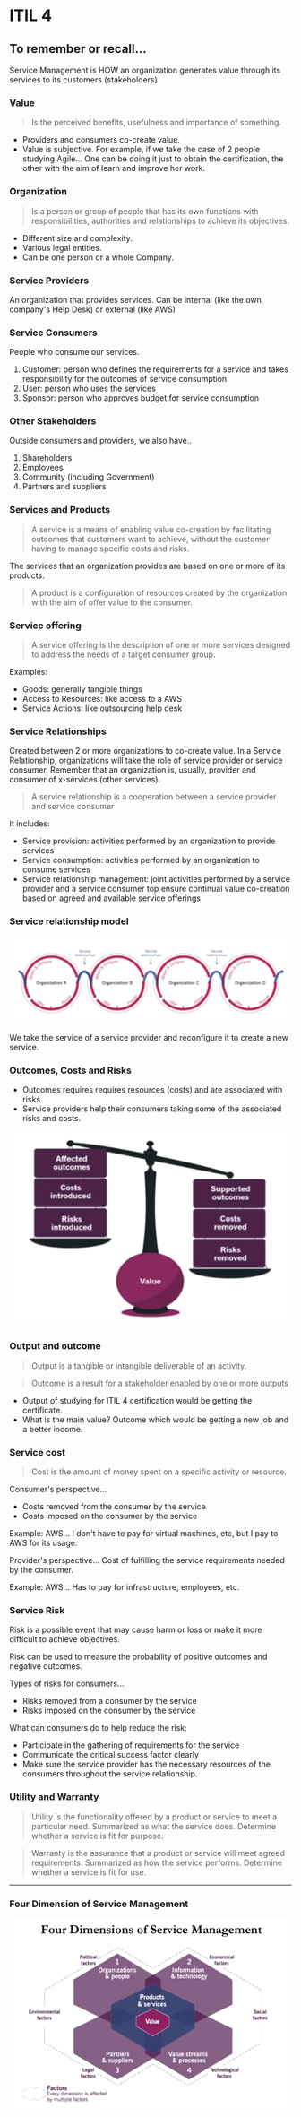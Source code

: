 # ITIL 4


## To remember or recall...

Service Management is HOW an organization generates value through its services to its customers (stakeholders)

### Value
> Is the perceived benefits, usefulness and importance of something.

* Providers and consumers co-create value.
* Value is subjective. For example, if we take the case of 2 people studying Agile... One can be doing it just to obtain the certification, the other with the aim of learn and improve her work.

### Organization
> Is a person or group of people that has its own functions with responsibilities, authorities and relationships to achieve its objectives. 

* Different size and complexity.
* Various legal entities.
* Can be one person or a whole Company.

### Service Providers

An organization that provides services. Can be internal (like the own company's Help Desk) or external (like AWS)

### Service Consumers

People who consume our services.

1. Customer: person who defines the requirements for a service and takes responsibility for the outcomes of service consumption
2. User: person who uses the services
3. Sponsor: person who approves budget for service consumption

### Other Stakeholders
Outside consumers and providers, we also have..

1. Shareholders
2. Employees 
3. Community (including Government)
4. Partners and suppliers

### Services and Products

> A service is a means of enabling value co-creation by facilitating outcomes that customers want to achieve, without the customer having to manage specific costs and risks. 

The services that an organization provides are based on one or more of its products.

> A product is a configuration of resources created by the organization with the aim of offer value to the consumer.

### Service offering

> A service offering is the description of one or more services designed to address the needs of a target consumer group.

Examples:
* Goods: generally tangible things
* Access to Resources: like access to a AWS 
* Service Actions: like outsourcing help desk

### Service Relationships

Created between 2 or more organizations to co-create value.
In a Service Relationship, organizations will take the role of service provider or service consumer. Remember that an organization is, usually, provider and consumer of x-services (other services).

> A service relationship is a cooperation between a service provider and service consumer

It includes:
* Service provision: activities performed by an organization to provide services
* Service consumption: activities performed by an organization to consume services
* Service relationship management: joint activities performed by a service provider and a service consumer top ensure continual value co-creation based on agreed and available service offerings

### Service relationship model

![Service relationship model](./images/itil/service-relationship-model.png)

We take the service of a service provider and reconfigure it to create a new service. 

### Outcomes, Costs and Risks

* Outcomes requires requires resources (costs) and are associated with risks.
* Service providers help their consumers taking some of the associated risks and costs.

![Value](./images/itil/value-scale.png)

### Output and outcome

> Output is a tangible or intangible deliverable of an activity.

> Outcome is a result for a stakeholder enabled by one or more outputs

* Output of studying for ITIL 4 certification would be getting the certificate.
* What is the main value? Outcome which would be getting a new job and a better income. 

### Service cost

> Cost is the amount of money spent on a specific activity or resource.

Consumer's perspective...
* Costs removed from the consumer by the service
* Costs imposed on the consumer by the service

Example: AWS... I don't have to pay for virtual machines, etc, but I pay to AWS for its usage.

Provider's perspective... Cost of fulfilling the service requirements needed by the consumer. 

Example: AWS... Has to pay for infrastructure, employees, etc.

### Service Risk

Risk is a possible event that may cause harm or loss or make it more difficult to achieve objectives. 

Risk can be used to measure the probability of positive outcomes and negative outcomes.

Types of risks for consumers...
* Risks removed from a consumer by the service
* Risks imposed on the consumer by the service

What can consumers do to help reduce the risk:
* Participate in the gathering of requirements for the service
* Communicate the critical success factor clearly
* Make sure the service provider has the necessary resources of the consumers throughout the service relationship. 

### Utility and Warranty

> Utility is the functionality offered by a product or service to meet a particular need. Summarized as what the service does. Determine whether a service is fit for purpose.

> Warranty is the assurance that a product or service will meet agreed requirements. Summarized as how the service performs. Determine whether a service is fit for use. 

---

### Four Dimension of Service Management

![Four Dimension of Service Management](./images/itil/four-dimension-sm.png)